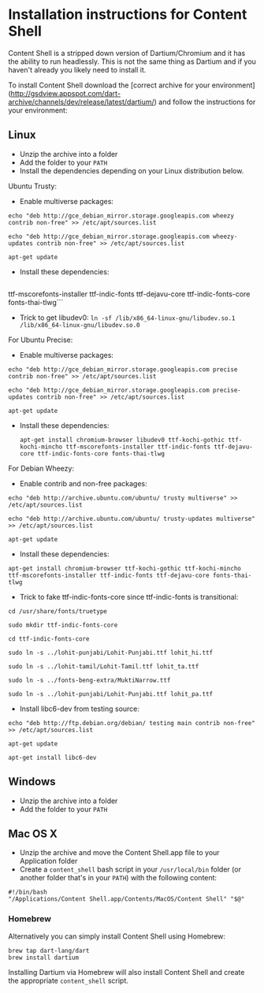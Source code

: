 # Installation instructions for Content Shell

Content Shell is a stripped down version of Dartium/Chromium and it has the
ability to run headlessly. This is not the same thing as Dartium and if you
haven't already you likely need to install it.

To install Content Shell download the [correct archive for your environment]
(http://gsdview.appspot.com/dart-archive/channels/dev/release/latest/dartium/)
and follow the instructions for your environment:

## Linux

 - Unzip the archive into a folder
 - Add the folder to your `PATH`
 - Install the dependencies depending on your Linux distribution below.

Ubuntu Trusty:

 - Enable multiverse packages:
 
 `echo "deb http://gce_debian_mirror.storage.googleapis.com wheezy contrib non-free" >> /etc/apt/sources.list`

 `echo "deb http://gce_debian_mirror.storage.googleapis.com wheezy-updates contrib non-free" >> /etc/apt/sources.list`
 
 `apt-get update`

 - Install these dependencies:
   ```apt-get install chromium-browser ttf-kochi-gothic ttf-kochi-mincho \
  ttf-mscorefonts-installer ttf-indic-fonts ttf-dejavu-core ttf-indic-fonts-core fonts-thai-tlwg```
 - Trick to get libudev0:
   `ln -sf /lib/x86_64-linux-gnu/libudev.so.1 /lib/x86_64-linux-gnu/libudev.so.0`

For Ubuntu Precise:

 - Enable multiverse packages:
 
 `echo "deb http://gce_debian_mirror.storage.googleapis.com precise contrib non-free" >> /etc/apt/sources.list`

 `echo "deb http://gce_debian_mirror.storage.googleapis.com precise-updates contrib non-free" >> /etc/apt/sources.list`
 
 `apt-get update`

 - Install these dependencies:
 
   `apt-get install chromium-browser libudev0 ttf-kochi-gothic ttf-kochi-mincho ttf-mscorefonts-installer ttf-indic-fonts ttf-dejavu-core ttf-indic-fonts-core fonts-thai-tlwg`

For Debian Wheezy:

 - Enable contrib and non-free packages:
 
 `echo "deb http://archive.ubuntu.com/ubuntu/ trusty multiverse" >> /etc/apt/sources.list`

 `echo "deb http://archive.ubuntu.com/ubuntu/ trusty-updates multiverse" >> /etc/apt/sources.list`
 
 `apt-get update`

 - Install these dependencies:
 
 `apt-get install chromium-browser ttf-kochi-gothic ttf-kochi-mincho ttf-mscorefonts-installer ttf-indic-fonts ttf-dejavu-core fonts-thai-tlwg`

 - Trick to fake ttf-indic-fonts-core since ttf-indic-fonts is transitional:
 
 `cd /usr/share/fonts/truetype`

 `sudo mkdir ttf-indic-fonts-core`

 `cd ttf-indic-fonts-core`

 `sudo ln -s ../lohit-punjabi/Lohit-Punjabi.ttf lohit_hi.ttf`

 `sudo ln -s ../lohit-tamil/Lohit-Tamil.ttf lohit_ta.ttf`

 `sudo ln -s ../fonts-beng-extra/MuktiNarrow.ttf`

 `sudo ln -s ../lohit-punjabi/Lohit-Punjabi.ttf lohit_pa.ttf`

 - Install libc6-dev from testing source:
 
 `echo "deb http://ftp.debian.org/debian/ testing main contrib non-free" >> /etc/apt/sources.list`

 `apt-get update`
 
 `apt-get install libc6-dev`

## Windows

 - Unzip the archive into a folder
 - Add the folder to your `PATH`

## Mac OS X

 - Unzip the archive and move the Content Shell.app file to your Application
   folder
 - Create a `content_shell` bash script in your `/usr/local/bin` folder (or
   another folder that's in your `PATH`) with the following content:
```
#!/bin/bash
"/Applications/Content Shell.app/Contents/MacOS/Content Shell" "$@"
```
### Homebrew

Alternatively you can simply install Content Shell using Homebrew:

    brew tap dart-lang/dart
    brew install dartium

Installing Dartium via Homebrew will also install Content Shell and create the
appropriate `content_shell` script.
